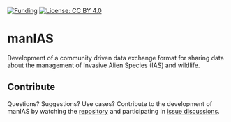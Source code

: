 [![Funding](https://img.shields.io/static/v1?label=powered+by&message=LIFE+RIPARIAS&labelColor=323232&color=00a58d)](https://www.riparias.be/)
[![License: CC BY 4.0](https://img.shields.io/badge/License-CC_BY_4.0-blue.svg)](https://creativecommons.org/licenses/by/4.0/)

# manIAS
Development of a community driven data exchange format for sharing data about the management of Invasive Alien Species (IAS) and wildlife.

## Contribute

Questions? Suggestions? Use cases? Contribute to the development of manIAS by watching the [repository](https://github.com/riparias/manIAS) and participating in [issue discussions](https://github.com/riparias/manIAS/issues).